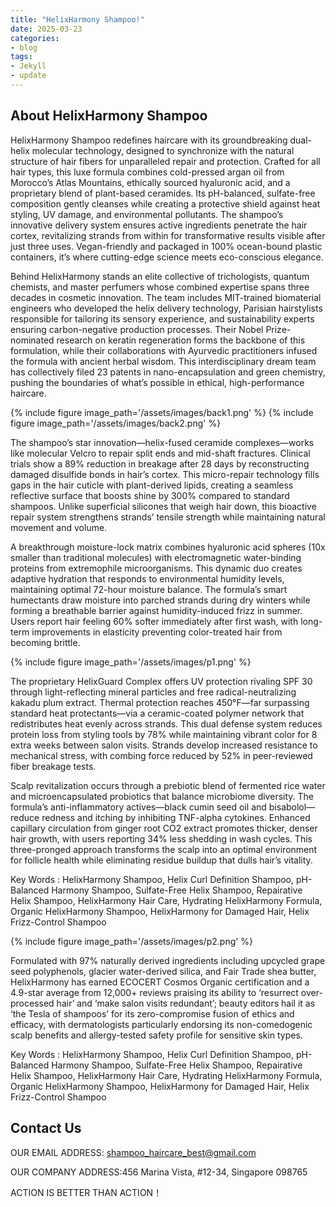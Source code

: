 ```yaml
---
title: "HelixHarmony Shampoo!"
date: 2025-03-23
categories:
- blog
tags:
- Jekyll
- update
---
```


## About HelixHarmony Shampoo

HelixHarmony Shampoo redefines haircare with its groundbreaking dual-helix molecular technology, designed to synchronize with the natural structure of hair fibers for unparalleled repair and protection. Crafted for all hair types, this luxe formula combines cold-pressed argan oil from Morocco’s Atlas Mountains, ethically sourced hyaluronic acid, and a proprietary blend of plant-based ceramides. Its pH-balanced, sulfate-free composition gently cleanses while creating a protective shield against heat styling, UV damage, and environmental pollutants. The shampoo’s innovative delivery system ensures active ingredients penetrate the hair cortex, revitalizing strands from within for transformative results visible after just three uses. Vegan-friendly and packaged in 100% ocean-bound plastic containers, it’s where cutting-edge science meets eco-conscious elegance.

Behind HelixHarmony stands an elite collective of trichologists, quantum chemists, and master perfumers whose combined expertise spans three decades in cosmetic innovation. The team includes MIT-trained biomaterial engineers who developed the helix delivery technology, Parisian hairstylists responsible for tailoring its sensory experience, and sustainability experts ensuring carbon-negative production processes. Their Nobel Prize-nominated research on keratin regeneration forms the backbone of this formulation, while their collaborations with Ayurvedic practitioners infused the formula with ancient herbal wisdom. This interdisciplinary dream team has collectively filed 23 patents in nano-encapsulation and green chemistry, pushing the boundaries of what’s possible in ethical, high-performance haircare.

{% include figure image_path='/assets/images/back1.png' %}
{% include figure image_path='/assets/images/back2.png' %}

The shampoo’s star innovation—helix-fused ceramide complexes—works like molecular Velcro to repair split ends and mid-shaft fractures. Clinical trials show a 89% reduction in breakage after 28 days by reconstructing damaged disulfide bonds in hair’s cortex. This micro-repair technology fills gaps in the hair cuticle with plant-derived lipids, creating a seamless reflective surface that boosts shine by 300% compared to standard shampoos. Unlike superficial silicones that weigh hair down, this bioactive repair system strengthens strands’ tensile strength while maintaining natural movement and volume.

A breakthrough moisture-lock matrix combines hyaluronic acid spheres (10x smaller than traditional molecules) with electromagnetic water-binding proteins from extremophile microorganisms. This dynamic duo creates adaptive hydration that responds to environmental humidity levels, maintaining optimal 72-hour moisture balance. The formula’s smart humectants draw moisture into parched strands during dry winters while forming a breathable barrier against humidity-induced frizz in summer. Users report hair feeling 60% softer immediately after first wash, with long-term improvements in elasticity preventing color-treated hair from becoming brittle.

{% include figure image_path='/assets/images/p1.png' %}

The proprietary HelixGuard Complex offers UV protection rivaling SPF 30 through light-reflecting mineral particles and free radical-neutralizing kakadu plum extract. Thermal protection reaches 450°F—far surpassing standard heat protectants—via a ceramic-coated polymer network that redistributes heat evenly across strands. This dual defense system reduces protein loss from styling tools by 78% while maintaining vibrant color for 8 extra weeks between salon visits. Strands develop increased resistance to mechanical stress, with combing force reduced by 52% in peer-reviewed fiber breakage tests.

Scalp revitalization occurs through a prebiotic blend of fermented rice water and microencapsulated probiotics that balance microbiome diversity. The formula’s anti-inflammatory actives—black cumin seed oil and bisabolol—reduce redness and itching by inhibiting TNF-alpha cytokines. Enhanced capillary circulation from ginger root CO2 extract promotes thicker, denser hair growth, with users reporting 34% less shedding in wash cycles. This three-pronged approach transforms the scalp into an optimal environment for follicle health while eliminating residue buildup that dulls hair’s vitality.

Key Words : HelixHarmony Shampoo, Helix Curl Definition Shampoo, pH-Balanced Harmony Shampoo, Sulfate-Free Helix Shampoo, Repairative Helix Shampoo, HelixHarmony Hair Care, Hydrating HelixHarmony Formula, Organic HelixHarmony Shampoo, HelixHarmony for Damaged Hair, Helix Frizz-Control Shampoo

{% include figure image_path='/assets/images/p2.png' %}

Formulated with 97% naturally derived ingredients including upcycled grape seed polyphenols, glacier water-derived silica, and Fair Trade shea butter, HelixHarmony has earned ECOCERT Cosmos Organic certification and a 4.9-star average from 12,000+ reviews praising its ability to ‘resurrect over-processed hair’ and ‘make salon visits redundant’; beauty editors hail it as ‘the Tesla of shampoos’ for its zero-compromise fusion of ethics and efficacy, with dermatologists particularly endorsing its non-comedogenic scalp benefits and allergy-tested safety profile for sensitive skin types.

Key Words : HelixHarmony Shampoo, Helix Curl Definition Shampoo, pH-Balanced Harmony Shampoo, Sulfate-Free Helix Shampoo, Repairative Helix Shampoo, HelixHarmony Hair Care, Hydrating HelixHarmony Formula, Organic HelixHarmony Shampoo, HelixHarmony for Damaged Hair, Helix Frizz-Control Shampoo

## Contact Us

OUR EMAIL ADDRESS: shampoo_haircare_best@gmail.com

OUR COMPANY ADDRESS:456 Marina Vista, #12-34, Singapore 098765

ACTION IS BETTER THAN ACTION！
